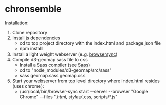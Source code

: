 # chronsemble

Installation:

1. Clone repository
2. Install js dependencies
   * cd to top project directory with the index.html and package.json file
   * npm install
3. Install a light weight webserver (e.g. [browsersync](https://browsersync.io))
4. Compile d3-geomap sass file to css
   * Install a Sass compiler (see [Sass](https://sass-lang.com/guide))
   * cd to "node_modules/d3-geomap/src/sass"
   * sass geomap.sass geomap.css
5. Start your webserver from top level directory where index.html resides (uses chrome):
   * /usr/local/bin/browser-sync start --server --browser "Google Chrome" --files "*.html, styles/*.css, scripts/*.js"
